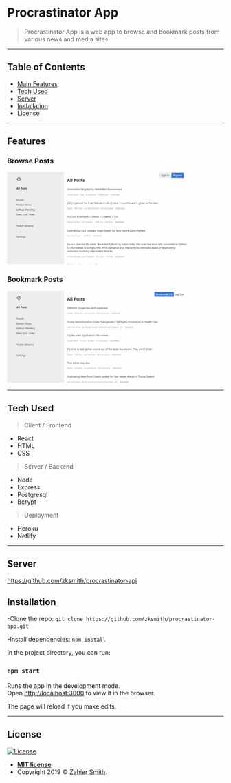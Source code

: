# Procrastinator App

> Procrastinator App is a web app to browse and bookmark posts from various news and media sites.

---

## Table of Contents

- [Main Features](#features)
- [Tech Used](#tech-used)
- [Server](#server)
- [Installation](#installation)
- [License](#license)

---

## Features

### Browse Posts

<img src="./readme_assets/browse.gif" alt="browse" width="450">

### Bookmark Posts

<img src="./readme_assets/bookmark.gif" alt="bookmark" width="450">

---

## Tech Used

> Client / Frontend

- React
- HTML
- CSS

> Server / Backend

- Node
- Express
- Postgresql
- Bcrypt

> Deployment

- Heroku
- Netlify

---

## Server

https://github.com/zksmith/procrastinator-api

## Installation

-Clone the repo: `git clone https://github.com/zksmith/procrastinator-app.git`

-Install dependencies: `npm install`

In the project directory, you can run:

### `npm start`

Runs the app in the development mode.<br>
Open [http://localhost:3000](http://localhost:3000) to view it in the browser.

The page will reload if you make edits.<br>

---

## License

[![License](http://img.shields.io/:license-mit-blue.svg?style=flat-square)](http://badges.mit-license.org)

- **[MIT license](http://opensource.org/licenses/mit-license.php)**
- Copyright 2019 © <a href="http://zahiersmith.com" target="_blank">Zahier Smith</a>.
